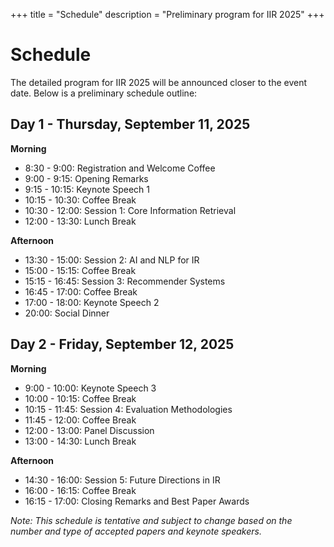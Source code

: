 +++
title = "Schedule"
description = "Preliminary program for IIR 2025"
+++

# Schedule

The detailed program for IIR 2025 will be announced closer to the event date. Below is a preliminary schedule outline:

## Day 1 - Thursday, September 11, 2025

**Morning**
- 8:30 - 9:00: Registration and Welcome Coffee
- 9:00 - 9:15: Opening Remarks
- 9:15 - 10:15: Keynote Speech 1
- 10:15 - 10:30: Coffee Break
- 10:30 - 12:00: Session 1: Core Information Retrieval
- 12:00 - 13:30: Lunch Break

**Afternoon**
- 13:30 - 15:00: Session 2: AI and NLP for IR
- 15:00 - 15:15: Coffee Break
- 15:15 - 16:45: Session 3: Recommender Systems
- 16:45 - 17:00: Coffee Break
- 17:00 - 18:00: Keynote Speech 2
- 20:00: Social Dinner

## Day 2 - Friday, September 12, 2025

**Morning**
- 9:00 - 10:00: Keynote Speech 3
- 10:00 - 10:15: Coffee Break
- 10:15 - 11:45: Session 4: Evaluation Methodologies
- 11:45 - 12:00: Coffee Break
- 12:00 - 13:00: Panel Discussion
- 13:00 - 14:30: Lunch Break

**Afternoon**
- 14:30 - 16:00: Session 5: Future Directions in IR
- 16:00 - 16:15: Coffee Break
- 16:15 - 17:00: Closing Remarks and Best Paper Awards

*Note: This schedule is tentative and subject to change based on the number and type of accepted papers and keynote speakers.*